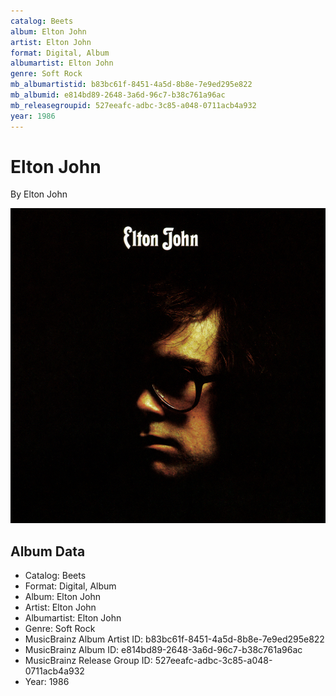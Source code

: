 ```yaml
---
catalog: Beets
album: Elton John
artist: Elton John
format: Digital, Album
albumartist: Elton John
genre: Soft Rock
mb_albumartistid: b83bc61f-8451-4a5d-8b8e-7e9ed295e822
mb_albumid: e814bd89-2648-3a6d-96c7-b38c761a96ac
mb_releasegroupid: 527eeafc-adbc-3c85-a048-0711acb4a932
year: 1986
---
```


# Elton John

By Elton John

![](../../assets/beetscovers/Elton_John-Elton_John.jpg)

## Album Data

- Catalog: Beets
- Format: Digital, Album
- Album: Elton John
- Artist: Elton John
- Albumartist: Elton John
- Genre: Soft Rock
- MusicBrainz Album Artist ID: b83bc61f-8451-4a5d-8b8e-7e9ed295e822
- MusicBrainz Album ID: e814bd89-2648-3a6d-96c7-b38c761a96ac
- MusicBrainz Release Group ID: 527eeafc-adbc-3c85-a048-0711acb4a932
- Year: 1986

